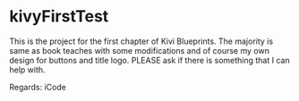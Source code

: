 # kivyFirstTest
This is the project for the first chapter of Kivi Blueprints.
The majority is same as book teaches with some modifications and of course my own design for buttons and title logo.
PLEASE ask if there is something that I can help with.

Regards: iCode
